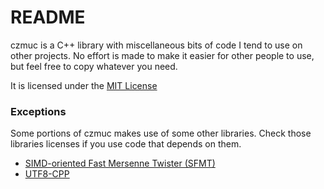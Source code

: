 # README #

czmuc is a C++ library with miscellaneous bits of code I tend to use on other projects.
No effort is made to make it easier for other people to use, but feel free to copy whatever you need.

It is licensed under the [MIT License](https://en.wikipedia.org/wiki/MIT_License)

### Exceptions ###

Some portions of czmuc makes use of some other libraries. Check those libraries licenses if you use code that depends on them.

* [SIMD-oriented Fast Mersenne Twister (SFMT)](http://www.math.sci.hiroshima-u.ac.jp/~m-mat/MT/SFMT/)
* [UTF8-CPP](http://utfcpp.sourceforge.net/)

